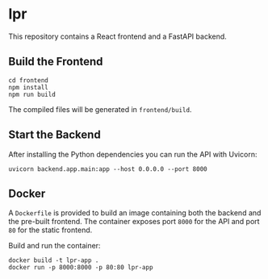 # lpr

This repository contains a React frontend and a FastAPI backend.

## Build the Frontend

```
cd frontend
npm install
npm run build
```

The compiled files will be generated in `frontend/build`.

## Start the Backend

After installing the Python dependencies you can run the API with Uvicorn:

```
uvicorn backend.app.main:app --host 0.0.0.0 --port 8000
```

## Docker

A `Dockerfile` is provided to build an image containing both the backend and the
pre-built frontend. The container exposes port `8000` for the API and port `80`
for the static frontend.

Build and run the container:

```
docker build -t lpr-app .
docker run -p 8000:8000 -p 80:80 lpr-app
```

